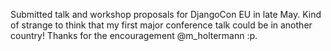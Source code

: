 <!-- slug: 2018/02/04/61 -->
<!-- published: 2018-02-04T01:10:43.925Z -->

Submitted talk and workshop proposals for DjangoCon EU in late May. Kind of strange to think that my first major conference talk could be in another country! Thanks for the encouragement @m_holtermann :p.